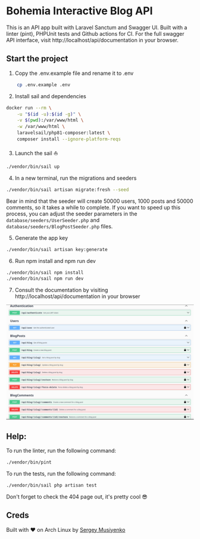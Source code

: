 # Bohemia Interactive Blog API
This is an API app built with Laravel Sanctum and Swagger UI.
Built with a linter (pint), PHPUnit tests and Github actions for CI.
For the full swagger API interface, visit http://localhost/api/documentation in your browser.

## Start the project
1. Copy the .env.example file and rename it to .env
```bash
    cp .env.example .env
```

2. Install sail and dependencies
```bash
docker run --rm \
    -u "$(id -u):$(id -g)" \
    -v $(pwd):/var/www/html \
    -w /var/www/html \
    laravelsail/php81-composer:latest \
    composer install --ignore-platform-reqs
```

3. Launch the sail ⛵
```bash
./vendor/bin/sail up
```

4. In a new terminal, run the migrations and seeders
```bash
./vendor/bin/sail artisan migrate:fresh --seed
```
Bear in mind that the seeder will create 50000 users, 1000 posts and 50000 comments, so it takes a while to complete.
If you want to speed up this process, you can adjust the seeder parameters in the `database/seeders/UserSeeder.php` 
and `database/seeders/BlogPostSeeder.php` files.

5. Generate the app key
```bash
./vendor/bin/sail artisan key:generate
```

6. Run npm install and npm run dev
```bash
./vendor/bin/sail npm install
./vendor/bin/sail npm run dev
```

7. Consult the documentation by visiting http://localhost/api/documentation in your browser
   

![Swagger UI](swagger_docs.jpg)


## Help:
To run the linter, run the following command:
```bash
./vendor/bin/pint
```

To run the tests, run the following command:
```bash
./vendor/bin/sail php artisan test
```

Don't forget to check the 404 page out, it's pretty cool 😎


## Creds
Built with ❤️ on Arch Linux by [Sergey Musiyenko](https://sy.mk)